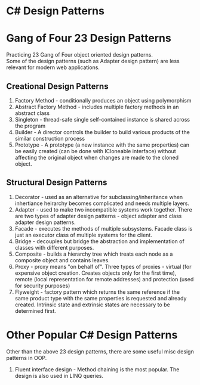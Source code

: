 # C# Design Patterns  

# Gang of Four 23 Design Patterns  
Practicing 23 Gang of Four object oriented design patterns.   
Some of the design patterns (such as Adapter design pattern) are less relevant for modern web applications.   
## Creational Design Patterns   
1. Factory Method  - conditionally produces an object using polymorphism   
2. Abstract Factory Method - includes multiple factory methods in an abstract class  
3. Singleton - thread-safe single self-contained instance is shared across the program  
4. Builder - A director controls the builder to build various products of the similar construction process  
5. Prototype - A prototype (a new instance with the same properties) can be easily created (can be done with ICloneable interface) without affecting the original object when changes are made to the cloned object.   

## Structural Design Patterns  
1. Decorator - used as an alternative for subclassing/inheritance when inhertiance heirarchy becomes complicated and needs multiple layers.   
2. Adapter - used to make two incompatible systems work together. There are two types of adapter design patterns - object adapter and class adapter design patterns.   
3. Facade - executes the methods of multiple subsystems. Facade class is just an executor class of multiple systems for the client.   
4. Bridge - decouples but bridge the abstraction and implementation of classes with different purposes.  
5. Composite - builds a hierarchy tree which treats each node as a composite object and contains leaves.   
6. Proxy - proxy means "on behalf of". Three types of proxies - virtual (for expensive object creation. Creates objects only for the first time), remote (local representation for remote addresses) and protection (used for security purposes)    
7. Flyweight - factory pattern which returns the same reference if the same product type with the same properties is requested and already created. Intrinsic state and extrinsic states are necessary to be determined first.    

# Other Popular C# Design Patterns  
Other than the above 23 design patterns, there are some useful misc design patterns in OOP.  
1. Fluent interface design - Method chaining is the most popular. The design is also used in LINQ queries.  